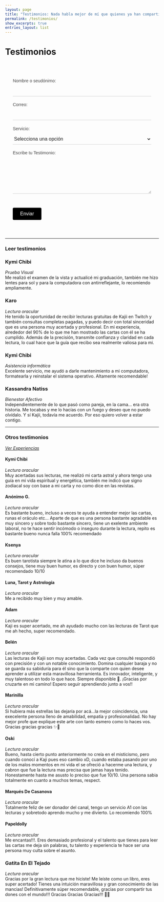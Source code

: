 ```yaml
---
layout: page
title: "Testimonios: Nada habla mejor de mí que quienes ya han compartido algo conmigo."
permalink: /testimonios/
show_excerpts: true
entries_layout: list
---
```

# Testimonios


<style>
.formulario-minimal {
  max-width: 600px;
  margin: 0 auto;
  padding: 2rem 1rem;
  width: 90%;
  font-family: sans-serif;
}

.formulario-minimal label {
  display: block;
  margin: 1.2rem 0 0.5rem;
  font-size: 0.9rem;
  color: #444;
}

.formulario-minimal input,
.formulario-minimal select,
.formulario-minimal textarea {
  width: 100%;
  border: none;
  border-bottom: 1px solid #ccc;
  padding: 0.5rem 0;
  background: transparent;
  font-size: 1rem;
  color: #222;
  outline: none;
}

.formulario-minimal input:focus,
.formulario-minimal select:focus,
.formulario-minimal textarea:focus {
  border-bottom: 1px solid #000;
}

.formulario-minimal button {
  margin-top: 2rem;
  padding: 0.7rem 1.5rem;
  background: #000;
  color: #fff;
  border: none;
  font-size: 1rem;
  cursor: pointer;
  border-radius: 4px;
  transition: background 0.2s ease;
}

.formulario-minimal button:hover {
  background: #333;
}
</style>

<form class="formulario-minimal" action="https://formsubmit.co/contacto@kajiinarumi.com" method="POST">
  <input type="hidden" name="_captcha" value="false">
  <input type="hidden" name="_next" value="https://iasuarezv.com/testimonios">
  <input type="text" name="_honey" style="display:none">

  <label for="name">Nombre o seudónimo:</label>
  <input type="text" name="name" id="name" required>

  <label for="email">Correo:</label>
  <input type="email" name="email" id="email" required>

  <label for="service">Servicio:</label>
  <select name="service" id="service" required>
    <option value="" disabled selected>Selecciona una opción</option>
    <option value="Prueba Visual">Prueba Visual</option>
    <option value="Asistencia informatica">Asistencia informatica</option>
    <option value="Palabra escrita">Palabra escrita</option>
    <option value="Capturando recuerdos">Capturando recuerdos</option>
    <option value="Lectura oracular">Lectura oracular</option>
    <option value="Bienestar Afectivo">Bienestar Afectivo</option>
  </select>

  <label for="message">Escribe tu Testimonio:</label>
  <textarea name="message" id="message" rows="5" required></textarea>

  <button type="submit">Enviar</button>
</form>

---
### Leer testimonios  


### **Kymi Chibi**  
*Prueba Visual*  
Me realizó el examen de la vista y actualicé mi graduación, también me hizo lentes para sol y para la computadora con antirreflejante, lo recomiendo ampliamente.

### **Karo**  
*Lectura oracular*  
He tenido la oportunidad de recibir lecturas gratuitas de Kajii en Twitch y también consultas completas pagadas, y puedo decir con total sinceridad que es una persona muy acertada y profesional. En mi experiencia, alrededor del 90% de lo que me han mostrado las cartas con él se ha cumplido. Además de la precisión, transmite confianza y claridad en cada lectura, lo cual hace que la guía que recibo sea realmente valiosa para mi.

### **Kymi Chibi**  
*Asistencia informática*  
Excelente servicio, me ayudó a darle mantenimiento a mi computadora, formatearla y reinstalar el sistema operativo. Altamente recomendable!

### **Kassandra Natiss**  
*Bienestar Afectivo*  
Independientemente de lo que pasó como pareja, en la cama… era otra historia. Me tocabas y me lo hacías con un fuego y deseo que no puedo olvídalo. Y sí Kajii, todavía me acuerdo. Por eso quiero volver a estar contigo.

---
### Otros testimonios 
[*Ver Experiencias*](https://iasuarezv.com/experiencias/)


#### **Kymi Chibi**  
*Lectura oracular*  
Muy acertadas sus lecturas, me realizó mi carta astral y ahora tengo una guía en mi vida espiritual y energética, también me indicó que signo zodiacal soy con base a mi carta y no como dice en las revistas.

#### **Anónimo G.**  
*Lectura oracular*  
Es bastante bueno, incluso a veces te ayuda a entender mejor las cartas, runas el oráculo etc… Aparte de que es una persona bastante agradable es muy sincero y sobre todo bastante sincero, tiene un exelente ambiente laboral, no te hace sentir incómodo o inseguro durante la lectura, repito es bastante bueno nunca falla 100% recomendado

#### **Ksenya**  
*Lectura oracular*  
Es buen tarotista siempre le atina a lo que dice he incluso da buenos consejos, tiene muy buen humor, es directo y con buen humor, súper recomendado 10/10

#### **Luna, Tarot y Astrología**  
*Lectura oracular*  
Me a recibido muy bien y muy amable.

#### **Adam**  
*Lectura oracular*  
Kaji es super acertado, me ah ayudado mucho con las lecturas de Tarot que me ah hecho, super recomendado.

#### **Belén**  
*Lectura oracular*  
Las lecturas de Kajii son muy acertadas. Cada vez que consulté respondió con precisión y con un notable conocimiento. Domina cualquier baraja y no se guarda su sabiduría para él sino que la comparte con quien desee aprender a utilizar esta maravillosa herramienta. Es innovador, inteligente, y muy talentoso en todo lo que hace. Siempre disponible 💚. ¡Gracias por cruzarte en mi camino! Espero seguir aprendiendo junto a vos!!

#### **Marinilla**  
*Lectura oracular*  
Si hubiera más estrellas las dejaría por acá…la mejor coincidencia, una execelente persona lleno de amabilidad, empatía y profesionalidad. No hay mejor profe que explique este arte con tanto esmero como lo haces vos. Gracias gracias gracias ✨🍯

#### **Oski**  
*Lectura oracular*  
Bueno, hasta cierto punto anteriormente no creía en el misticismo, pero cuando conocí a Kaji pues eso cambio xD, cuando estaba pasando por uno de los malos momentos en mi vida el se ofreció a hacerme una lectura, y cabron que fue la lectura mas precisa que jamas haya tenido. Honestamente hasta me asusto lo preciso que fue 10/10. Una persona sabia totalmente en cuanto a muchos temas, respect.

#### **Marqués De Casanova**  
*Lectura oracular*  
Totalmente feliz de ser donador del canal, tengo un servicio A1 con las lecturas y sobretodo aprendo mucho y me divierto. Lo recomiendo 100%

#### **Papeldolly**  
*Lectura oracular*  
Me encantas!!!. Eres demasiado profesional y el talento que tienes para leer las cartas me deja sin palabras, tu talento y experiencia te hace ser una persona muy culta sobre el asunto.

### **Gatita En El Tejado**  
*Lectura oracular*  
Gracias por la gran lectura que me hiciste! Me leíste como un libro, eres super acertado! Tienes una intuición maravillosa y gran conocimiento de las mancias! Definitivamente súper recomendable, gracias por compartir tus dones con el mundo!!! Gracias Gracias Gracias!!! 🙏🏼
